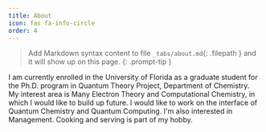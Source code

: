 ```yaml
---
title: About
icon: fas fa-info-circle
order: 4
---
```


> Add Markdown syntax content to file `_tabs/about.md`{: .filepath } and it will show up on this page.
{: .prompt-tip }


I am currently enrolled in the University of Florida as a graduate student for the Ph.D. program in Quantum Theory Project, Department of Chemistry. My interest area is Many Electron Theory and Computational Chemistry, in which I would like to build up future. I would like to work on the interface of Quantum Chemistry and Quantum Computing. I'm also interested in Management. Cooking and serving is part of my hobby.

